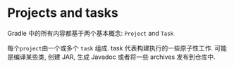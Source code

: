 # Projects and tasks
Gradle 中的所有内容都基于两个基本概念: `Project` and `Task`

每个`project`由一个或多个 `task` 组成. task 代表构建执行的一些原子性工作.
可能是编译某些类, 创建 JAR, 生成 Javadoc 或者将一些 archives 发布到仓库中.


